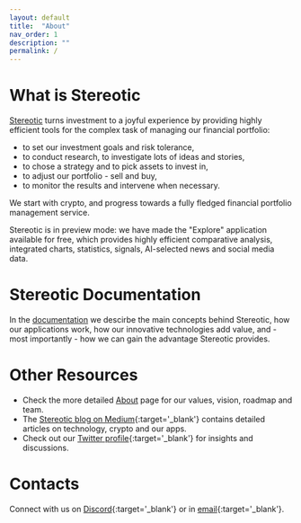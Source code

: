 ```yaml
---
layout: default
title:  "About"
nav_order: 1
description: ""
permalink: /
---
```



# What is Stereotic 

[Stereotic](https://stereotic.com) turns investment to a joyful experience by providing highly efficient tools for the complex task of managing our financial portfolio:

- to set our investment goals and risk tolerance,
- to conduct research, to investigate lots of ideas and stories,
- to chose a strategy and to pick assets to invest in,
- to adjust our portfolio - sell and buy,
- to monitor the results and intervene when necessary.

We start with crypto, and progress towards a fully fledged financial portfolio management service.

Stereotic is in preview mode: we have made the "Explore" application available for free, which provides highly efficient comparative analysis, integrated charts, statistics, signals, AI-selected news and social media data.

# Stereotic Documentation

In the [documentation](https://docs.stereotic.com) we descirbe the main concepts behind Stereotic, how our applications work, how our innovative technologies add value, and - most importantly - how we can gain the advantage Stereotic provides. 

# Other Resources

- Check the more detailed [About](https://stereotic.com/explore/about) page  for our values, vision, roadmap and team. 
- The [Stereotic blog on Medium](https://medium.com/stereotic){:target='_blank'} contains detailed articles on technology, crypto and our apps.
- Check out our [Twitter profile](https://twitter.com/stereotic){:target='_blank'} for insights and discussions.


# Contacts

Connect with us on [Discord](https://discord.gg/Rj3J2EMPKT){:target='_blank'} or in [email](mailto:info@stereotic.com){:target='_blank'}.